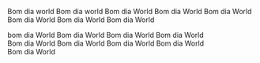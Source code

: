 Bom dia world
Bom dia world
Bom dia World
Bom dia World
Bom dia World 
Bom dia World
Bom dia World
Bom dia World

bom dia World
Bom dia World
Bom dia World
Bom dia World       
Bom dia World
Bom dia World
Bom dia World
Bom dia World   
Bom dia World